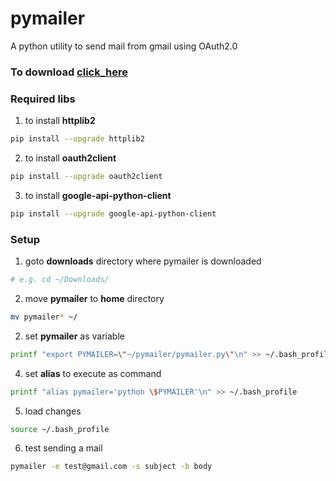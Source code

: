 # pymailer
A python utility to send mail from gmail using OAuth2.0

### To download [click_here](https://raw.githubusercontent.com/abhishm20/pymailer/master/pymailer.zip)

### Required libs
1. to install **httplib2**
```bash
pip install --upgrade httplib2
```
2. to install **oauth2client**
```bash
pip install --upgrade oauth2client
```
3. to install **google-api-python-client**
```bash
pip install --upgrade google-api-python-client
```

### Setup
1. goto **downloads** directory where pymailer is downloaded
```bash
# e.g. cd ~/Downloads/
```
2. move **pymailer** to **home** directory
```bash
mv pymailer* ~/
```
2. set **pymailer** as variable
```bash
printf "export PYMAILER=\"~/pymailer/pymailer.py\"\n" >> ~/.bash_profile
```
4. set **alias** to execute as command
```bash
printf "alias pymailer='python \$PYMAILER'\n" >> ~/.bash_profile
```
5. load changes
```bash
source ~/.bash_profile
```
6. test sending a mail
```bash
pymailer -e test@gmail.com -s subject -b body
```
